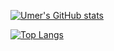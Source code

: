 [![Umer's GitHub stats](https://github-readme-stats.vercel.app/api?username=M-Umer-Farooq-Dev&show_icons=true&theme=midnight-purple&count_private=true&hide=prs,stars,issues,contribs&include_all_commits=true)](https://github.com/anuraghazra/github-readme-stats)

[![Top Langs](https://github-readme-stats.vercel.app/api/top-langs/?username=M-Umer-Farooq-Dev&count_private=true&langs_count=8)](https://github.com/anuraghazra/github-readme-stats)
